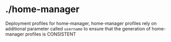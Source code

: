 # ./home-manager

Deployment profiles for home-manager, home-manager profiles rely on additional parameter called `username` to ensure that the generation of home-manager profiles is CONSISTENT